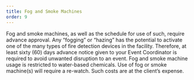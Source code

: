 ```yaml
---
title: Fog and Smoke Machines
order: 9
---
```


Fog and smoke machines, as well as the schedule for use of such, require advance approval. Any “fogging” or “hazing” has the potential to activate one of the many types of fire detection devices in the facility. Therefore, at least sixty (60) days advance notice given to your Event Coordinator is required to avoid unwanted disruption to an event. Fog and smoke machine usage is restricted to water-based chemicals. Use of fog or smoke machine(s) will require a re-watch. Such costs are at the client’s expense.
